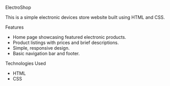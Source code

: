   ElectroShop

This is a simple electronic devices store website built using HTML and CSS.

 Features
 
- Home page showcasing featured electronic products.
- Product listings with prices and brief descriptions.
- Simple, responsive design.
- Basic navigation bar and footer.

 Technologies Used
 
- HTML
- CSS
